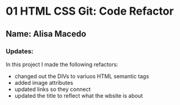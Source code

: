 # 01 HTML CSS Git: Code Refactor
## Name: Alisa Macedo
### Updates:
In this project I made the following refactors:
<ul>
<li>changed out the DIVs to variuos HTML semantic tags</li>
<li>added image attributes</li>
<li>updated links so they connect</li>
<li>updated the title to reflect what the wbsite is about</li>











